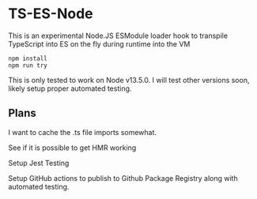 # TS-ES-Node

This is an experimental Node.JS ESModule loader hook to transpile TypeScript into ES on the fly during runtime into the VM

```
npm install
npm run try
```

This is only tested to work on Node v13.5.0. I will test other versions soon, likely setup proper automated testing.

## Plans

I want to cache the .ts file imports somewhat.

See if it is possible to get HMR working

Setup Jest Testing

Setup GitHub actions to publish to Github Package Registry along with automated testing.
